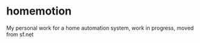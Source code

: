 homemotion
==========

My personal work for a home automation system, work in progress, moved from sf.net
